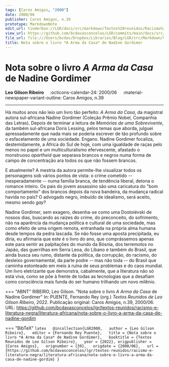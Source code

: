 ```yaml
---
tags: [Caros Amigos, "2000"]
date: 2000/06
publisher: Caros Amigos, n.39
prototype: MarkdownNote
edit_url: tinderbox://LGR/docs/src/markdown/Textos%20reunidos/Racismo%20e%20literatura%20negra/Literatura%20Africana?view=outline+select=1658628302
view_url: https://github.com/bcdavasconcelos/LGR/commits/main/docs/src/markdown/textos-reunidos/racismo-e-literatura-negra/literatura-africana/nota-sobre-o-livro-a-arma-da-casa-de-nadine-gordim.md
file_url: file:///Users/bcdav/Dropbox/Libraries/Blog/LGR/src/Markdown/Vol%201/Literatura%20Africana/Nota%20sobre%20o%20livro%20*A%20Arma%20da%20Casa*%20de%20Nadine%20Gordimer.md
title: Nota sobre o livro *A Arma da Casa* de Nadine Gordimer
---
```


# Nota sobre o livro *A Arma da Casa* de Nadine Gordimer

__Leo Gilson Ribeiro__ &nbsp;&nbsp;&nbsp; :octicons-calendar-24: 2000/06 &nbsp;&nbsp;&nbsp; :material-newspaper-variant-outline: Caros Amigos, n.39  

---

Há muitos anos não leio um livro tão perfeito: *A Arma da Casa*, da magistral autora sul-africana Nadine Gordimer (Coleção Prêmio Nobel, Companhia das Letras). Depois de terminar a leitura de *Memórias de uma Sobrevivente*, da também sul-africana Doris Lessing, pelos temas que aborda, julguei apressadamente que nada mais se poderia escrever de tão profundo sobre o esfacelamento de uma sociedade. Engano. Nadine Gordimer focaliza, destemidamente, a África do Sul de hoje, com uma igualdade de raças pelo menos no papel e um multiculturalismo efervescente, afastado o monstruoso *apartheid* que separava brancos e negros numa forma de campo de concentração ara todos os que não fossem brancos.

E atualmente? A mestria da autora permite-lhe visualizar todos os personagens sob vários pontos de vista: o crime cometido -- inesperadamente -- numa família branca, de tendência liberal, detona o romance inteiro. Os pais do jovem assassino são uma caricatura do "bom comportamento" dos brancos depois da nova bandeira, da mudança radical havida no país? O advogado negro, imbuído de idealismo, será aceito, mesmo sendo *gay*?

Nadine Gordimer, sem exagero, desenha-se como uma Dostoiévski de nossos dias, buscando as raízes do crime, do preconceito, do sofrimento, não na aparência da mudança política e cultural de uma sociedade, mas como efeito de uma origem remota, entranhada na própria alma humana desde tempos da pedra lascada. Se não fosse uma aposta precipitada, eu diria, eu afirmaria que este é o livro do ano, que comprássemos apenas este para sentir as palpitações do mundo da Bósnia, dos terremotos no Japão, das guerrilhas em Serra Leoa, do Líbano e também do Brasil, que ainda busca seu rumo, distante da política, da corrupção, do racismo, do desleixo governamental, da parte podre -- mas não toda -- do Brasil que caminha estonteado em meio à ruína de seus problemas e do caos mundial. Um livro eletrizante que demonstra, cabalmente, que a literatura não só está viva, como se põe à frente de todas as tecnologias que a desafiam como consciência mais funda do ser humano trilhando um novo milênio.


=== "ABNT"
    RIBEIRO, Leo Gilson. "Nota sobre o livro *A Arma da Casa* de Nadine Gordimer" In: PUENTE, Fernando Rey (org.) _Textos Reunidos de Leo Gilson Ribeiro_, 2022. Publicação original: Caros Amigos, n.39, 2000/06. URL: https://github.com/bcdavasconcelos/lgr/textos-reunidos/racismo-e-literatura-negra/literatura-africana/nota-sobre-o-livro-a-arma-da-casa-de-nadine-gordim  

=== "BibTeX"
    ```latex  
    @incollection{LGR2000,  
    author = {Leo Gilson Ribeiro},  
    editor = {Fernando Rey Puente},  
    title = {Nota sobre o livro *A Arma da Casa* de Nadine Gordimer},  
    booktitle = {Textos Reunidos de Leo Gilson Ribeiro},  
    year = {2022},
    origpublisher = {Caros Amigos},  
    orignumber = {39},  
    origdate = {2000/06},  
    url = {https://github.com/bcdavasconcelos/lgr/textos-reunidos/racismo-e-literatura-negra/literatura-africana/nota-sobre-o-livro-a-arma-da-casa-de-nadine-gordim}
    }
    ```
